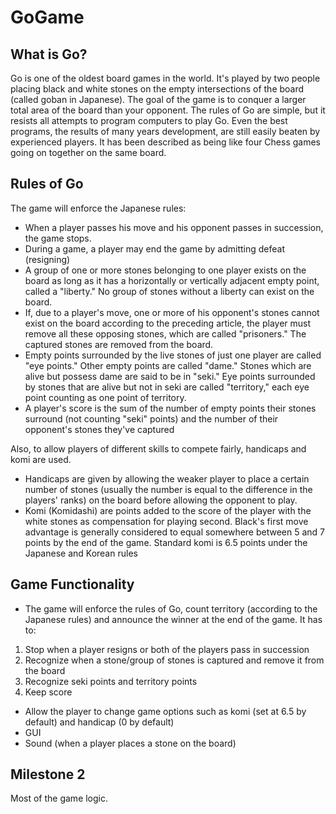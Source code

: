 GoGame
======
## What is Go?

Go is one of the oldest board games in the world. It's played by two people placing black and white stones on the empty intersections of the board (called goban in Japanese). The goal of the game is to conquer a larger total area of the board than your opponent. The rules of Go are simple, but it resists all attempts to program computers to play Go. Even the best programs, the results of many years development, are still easily beaten by experienced players. It has been described as being like four Chess games going on together on the same board.

## Rules of Go

The game will enforce the Japanese rules:
* When a player passes his move and his opponent passes in succession, the game stops.
* During a game, a player may end the game by admitting defeat (resigning)
* A group of one or more stones belonging to one player exists on the board as long as it has a horizontally or vertically adjacent empty point, called a "liberty." No group of stones without a liberty can exist on the board.
* If, due to a player's move, one or more of his opponent's stones cannot exist on the board according to the preceding article, the player must remove all these opposing stones, which are called "prisoners." The captured stones are removed from the board.
* Empty points surrounded by the live stones of just one player are called "eye points." Other empty points are called "dame." Stones which are alive but possess dame are said to be in "seki." Eye points surrounded by stones that are alive but not in seki are called "territory," each eye point counting as one point of territory.
* A player's score is the sum of the number of empty points their stones surround (not counting "seki" points) and the number of their opponent's stones they've captured

Also, to allow players of different skills to compete fairly, handicaps and komi are used.

* Handicaps are given by allowing the weaker player to place a certain number of stones (usually the number is equal to the difference in the players' ranks) on the board before allowing the opponent to play. 
* Komi (Komidashi) are points added to the score of the player with the white stones as compensation for playing second. Black's first move advantage is generally considered to equal somewhere between 5 and 7 points by the end of the game. Standard komi is 6.5 points under the Japanese and Korean rules

## Game Functionality

* The game will enforce the rules of Go, count territory (according to the Japanese rules) and announce the winner at the end of the game. It has to:
1. Stop when a player resigns or both of the players pass in succession
2. Recognize when a stone/group of stones is captured and remove it from the board
3. Recognize seki points and territory points
4. Keep score

* Allow the player to change game options such as komi (set at 6.5 by default) and handicap (0 by default)
* GUI
* Sound (when a player places a stone on the board)

## Milestone 2

Most of the game logic.
